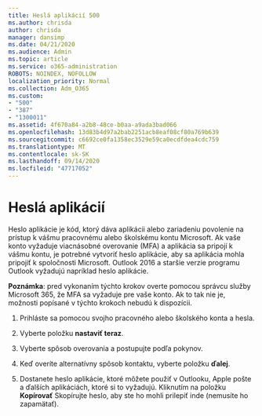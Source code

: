 ```yaml
---
title: Heslá aplikácií 500
ms.author: chrisda
author: chrisda
manager: dansimp
ms.date: 04/21/2020
ms.audience: Admin
ms.topic: article
ms.service: o365-administration
ROBOTS: NOINDEX, NOFOLLOW
localization_priority: Normal
ms.collection: Adm_O365
ms.custom:
- "500"
- "387"
- "1300011"
ms.assetid: 4f670a84-a2b8-48ce-b0aa-a9ada3bad066
ms.openlocfilehash: 13d83b4d97a2bab2251acb8eaf08cf80a769b639
ms.sourcegitcommit: c6692ce0fa1358ec3529e59ca0ecdfdea4cdc759
ms.translationtype: MT
ms.contentlocale: sk-SK
ms.lasthandoff: 09/14/2020
ms.locfileid: "47717052"
---
```

# <a name="app-passwords"></a>Heslá aplikácií

Heslo aplikácie je kód, ktorý dáva aplikácii alebo zariadeniu povolenie na prístup k vášmu pracovnému alebo školskému kontu Microsoft. Ak vaše konto vyžaduje viacnásobné overovanie (MFA) a aplikácia sa pripojí k vášmu kontu, je potrebné vytvoriť heslo aplikácie, aby sa aplikácia mohla pripojiť k spoločnosti Microsoft. Outlook 2016 a staršie verzie programu Outlook vyžadujú napríklad heslo aplikácie.

 **Poznámka**: pred vykonaním týchto krokov overte pomocou správcu služby Microsoft 365, že MFA sa vyžaduje pre vaše konto. Ak to tak nie je, možnosti popísané v týchto krokoch nebudú k dispozícii.

1. Prihláste sa pomocou svojho pracovného alebo školského konta a hesla.

2. Vyberte položku **nastaviť teraz**.

3. Vyberte spôsob overovania a postupujte podľa pokynov.

4. Keď overíte alternatívny spôsob kontaktu, vyberte položku **ďalej**.

5. Dostanete heslo aplikácie, ktoré môžete použiť v Outlooku, Apple pošte a ďalších aplikáciách, ktoré si to vyžadujú. Kliknutím na položku **Kopírovať** Skopírujte heslo, aby ste ho mohli prilepiť inde (nemusíte ho zapamätať).
